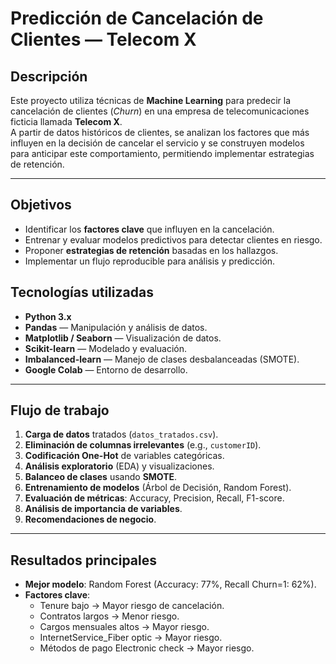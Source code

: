#  Predicción de Cancelación de Clientes — Telecom X

##  Descripción
Este proyecto utiliza técnicas de **Machine Learning** para predecir la cancelación de clientes (*Churn*) en una empresa de telecomunicaciones ficticia llamada **Telecom X**.  
A partir de datos históricos de clientes, se analizan los factores que más influyen en la decisión de cancelar el servicio y se construyen modelos para anticipar este comportamiento, permitiendo implementar estrategias de retención.

---

##  Objetivos
- Identificar los **factores clave** que influyen en la cancelación.
- Entrenar y evaluar modelos predictivos para detectar clientes en riesgo.
- Proponer **estrategias de retención** basadas en los hallazgos.
- Implementar un flujo reproducible para análisis y predicción.

 ##  Tecnologías utilizadas
- **Python 3.x**
- **Pandas** — Manipulación y análisis de datos.
- **Matplotlib / Seaborn** — Visualización de datos.
- **Scikit-learn** — Modelado y evaluación.
- **Imbalanced-learn** — Manejo de clases desbalanceadas (SMOTE).
- **Google Colab** — Entorno de desarrollo.

---

##  Flujo de trabajo
1. **Carga de datos** tratados (`datos_tratados.csv`).
2. **Eliminación de columnas irrelevantes** (e.g., `customerID`).
3. **Codificación One-Hot** de variables categóricas.
4. **Análisis exploratorio** (EDA) y visualizaciones.
5. **Balanceo de clases** usando **SMOTE**.
6. **Entrenamiento de modelos** (Árbol de Decisión, Random Forest).
7. **Evaluación de métricas**: Accuracy, Precision, Recall, F1-score.
8. **Análisis de importancia de variables**.
9. **Recomendaciones de negocio**.

---

##  Resultados principales
- **Mejor modelo**: Random Forest (Accuracy: 77%, Recall Churn=1: 62%).
- **Factores clave**:
  - Tenure bajo → Mayor riesgo de cancelación.
  - Contratos largos → Menor riesgo.
  - Cargos mensuales altos → Mayor riesgo.
  - InternetService_Fiber optic → Mayor riesgo.
  - Métodos de pago Electronic check → Mayor riesgo.

